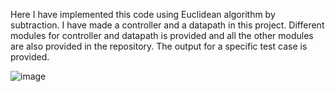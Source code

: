 Here I have implemented this code using Euclidean algorithm by subtraction. I have made a controller and a datapath in this project. Different modules for controller and datapath is provided and all the other modules are also provided in the repository. The output for a specific test case is provided. 





![image](https://github.com/user-attachments/assets/56554f10-b4bb-4223-8491-a60b73b64f24)
